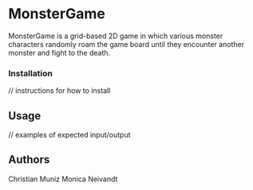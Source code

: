 # MonsterGame

MonsterGame is a grid-based 2D game in which various monster characters randomly roam the game board until they encounter another monster and fight to the death.

### Installation

// instructions for how to install

## Usage

// examples of expected input/output

## Authors

Christian Muniz
Monica Neivandt
